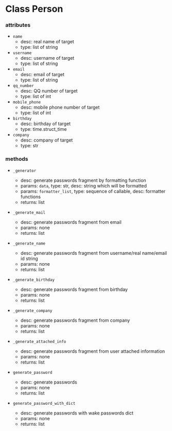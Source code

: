 Class Person
=====

### attributes

+ `name`
    + desc: real name of target
    + type: list of string
+ `username`
    + desc: username of target
    + type: list of string
+ `email`
    + desc: email of target
    + type: list of string
+ `qq_number`
    + desc: QQ number of target
    + type: list of int
+ `mobile_phone`
    + desc: mobile phone number of target
    + type: list of int
+ `birthday`
    + desc: birthday of target
    + type: time.struct\_time
+ `company`
    + desc: company of target
    + type: str


### methods

+ `_generator`
    + desc: generate passwords fragment by formatting function
    + params: `data`, type: str, desc: string which will be formatted
    + params: `formatter_list`, type: sequence of callable, desc: formatter functions
    + returns: list

+ `_generate_mail`
    + desc: generate passwords fragment from email
    + params: none
    + returns: list

+ `_generate_name`
    + desc: generate passwords fragment from username/real name/email id string
    + params: none
    + returns: list
    
+ `_generate_birthday`
    + desc: generate passwords fragment from birthday
    + params: none
    + returns: list
    
+ `_generate_company`
    + desc: generate passwords fragment from company
    + params: none
    + returns: list
    
+ `_generate_attached_info`
    + desc: generate passwords fragment from user attached information
    + params: none
    + returns: list
    
+ `generate_password`
    + desc: generate passwords
    + params: none
    + returns: list
    
+ `generate_password_with_dict`
    + desc: generate passwords with wake passwords dict
    + params: none
    + returns: list

